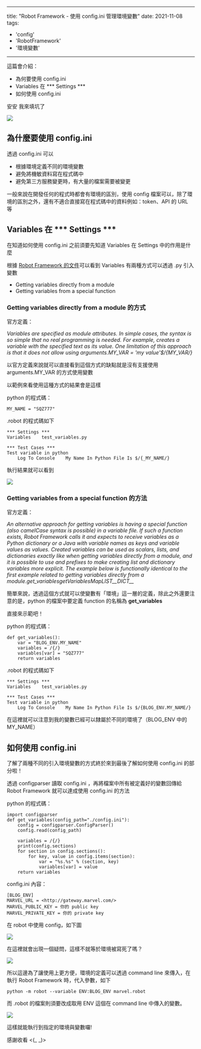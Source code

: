 
---
title: "Robot Framework - 使用 config.ini 管理環境變數"
date: 2021-11-08
tags: 
  - 'config'
  - 'RobotFramework'
  - '環境變數'
---

這篇會介紹：

*   為何要使用 config.ini
*   Variables 在 \*\*\* Settings \*\*\*
*   如何使用 config.ini

安安 我來填坑了

![](/img/2021-204911/1636375721.png)

為什麼要使用 config.ini
-----------------

透過 config.ini 可以

*   根據環境定義不同的環境變數
*   避免將機敏資料寫在程式碼中
*   避免第三方服務變更時，有大量的檔案需要被變更

一般來說在開發任何的程式時都會有環境的區別，使用 config 檔案可以，除了環境的區別之外，還有不適合直接寫在程式碼中的資料例如：token、API 的 URL 等

Variables 在 \*\*\* Settings \*\*\*
----------------------------------

在知道如何使用 config.ini 之前須要先知道 Variables 在 Settings 中的作用是什麼

根據 [Robot Framework 的文件](https://robotframework.org/robotframework/latest/RobotFrameworkUserGuide.html#variable-files)可以看到 Variables 有兩種方式可以透過 .py 引入變數

*   Getting variables directly from a module
*   Getting variables from a special function

### Getting variables directly from a module 的方式

官方定義：

_Variables are specified as module attributes. In simple cases, the syntax is so simple that no real programming is needed. For example, creates a variable with the specified text as its value. One limitation of this approach is that it does not allow using arguments.MY\_VAR = 'my value'$/{MY\_VAR/}_

以官方定義來說就可以直接看到這個方式的缺點就是沒有支援使用 arguments.MY\_VAR 的方式使用變數

以範例來看使用這種方式的結果會是這樣

python 的程式碼：

    MY_NAME = "SQZ777"
    

.robot 的程式碼如下

    *** Settings ***
    Variables    test_variables.py
    
    *** Test Cases ***
    Test variable in python
        Log To Console    My Name In Python File Is $/{_MY_NAME/}
    

執行結果就可以看到

![](/img/2021-204911/1636374905.png)

### Getting variables from a special function 的方法

官方定義：

_An alternative approach for getting variables is having a special function (also camelCase syntax is possible) in a variable file. If such a function exists, Robot Framework calls it and expects to receive variables as a Python dictionary or a Java with variable names as keys and variable values as values. Created variables can be used as scalars, lists, and dictionaries exactly like when getting variables directly from a module, and it is possible to use and prefixes to make creating list and dictionary variables more explicit. The example below is functionally identical to the first example related to getting variables directly from a module.get\_variablesgetVariablesMapLIST\_\_DICT\_\__

簡單來說，透過這個方式就可以使變數有「環境」這一層的定義，除此之外還要注意的是，python 的檔案中要定義 function 的名稱為 **get\_variables**

直接來示範吧！

python 的程式碼：

    def get_variables():
        var = "BLOG_ENV.MY_NAME"
        variables = /{/}
        variables[var] = "SQZ777"
        return variables
    

.robot 的程式碼如下

    *** Settings ***
    Variables    test_variables.py
    
    *** Test Cases ***
    Test variable in python
        Log To Console    My Name In Python File Is $/{BLOG_ENV.MY_NAME/}
    

在這裡就可以注意到我的變數已經可以隸屬於不同的環境了（BLOG\_ENV 中的 MY\_NAME）

如何使用 config.ini
---------------

了解了兩種不同的引入環境變數的方式終於來到最後了解如何使用 config.ini 的部分啦！

透過 configparser 讀取 config.ini ，再將檔案中所有被定義好的變數回傳給 Robot Framework 就可以達成使用 config.ini 的方法

python 的程式碼：

    import configparser
    def get_variables(config_path="./config.ini"):
        config = configparser.ConfigParser()
        config.read(config_path)
    
        variables = /{/}
        print(config.sections)
        for section in config.sections():
            for key, value in config.items(section):
                var = "%s.%s" % (section, key)
                variables[var] = value
        return variables
    

config.ini 內容：

    [BLOG_ENV]
    MARVEL_URL = <http://gateway.marvel.com/>
    MARVEL_PUBLIC_KEY = 你的 public key
    MARVEL_PRIVATE_KEY = 你的 private key
    

在 robot 中使用 config，如下圖

![](/img/2021-204911/1636374936.png)

在這裡就會出現一個疑問，這樣不就等於環境被寫死了嗎？

![](/img/2021-204911/1636374948.png)

所以這邊為了讓使用上更方便，環境的定義可以透過 command line 來傳入，在執行 Robot Framework 時，代入參數，如下

    python -m robot --variable ENV:BLOG_ENV marvel.robot
    

而 .robot 的檔案則須要改成取用 ENV 這個在 command line 中傳入的變數。

![](/img/2021-204911/1636374966.png)

這樣就能執行到指定的環境與變數囉!

感謝收看 <(\_ \_)>